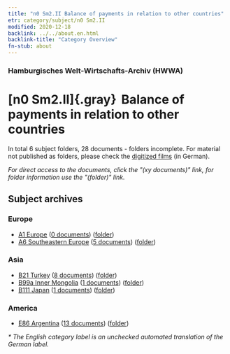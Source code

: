 ```yaml
---
title: "n0 Sm2.II Balance of payments in relation to other countries"
etr: category/subject/n0 Sm2.II
modified: 2020-12-18
backlink: ../../about.en.html
backlink-title: "Category Overview"
fn-stub: about
---
```


### Hamburgisches Welt-Wirtschafts-Archiv (HWWA)
# [n0 Sm2.II]{.gray}&#8201; Balance of payments in relation to other countries&#160; 





In total 6 subject folders, 28 documents - folders incomplete.
For material not published as folders, please check the [digitized films](/film/h1_sh) (in German).

_For direct access to the documents, click the "(xy documents)" link, for folder information use the "(folder)" link._

## Subject archives



### Europe

- [A1 Europe](../../../geo/about.en.html#A1) (<a href="https://dfg-viewer.de/show/?tx_dlf[id]=https://pm20.zbw.eu/mets/sh/1408xx/140892/1457xx/145777/public.mets.en.xml" target="_blank">0 documents</a>) ([folder](http://purl.org/pressemappe20/folder/sh/140892,145777))
- [A6 Southeastern Europe](../../../geo/about.en.html#A6) (<a href="https://dfg-viewer.de/show/?tx_dlf[id]=https://pm20.zbw.eu/mets/sh/1409xx/140900/1457xx/145777/public.mets.en.xml" target="_blank">5 documents</a>) ([folder](http://purl.org/pressemappe20/folder/sh/140900,145777))

### Asia

- [B21 Turkey](../../../geo/about.en.html#B21) (<a href="https://dfg-viewer.de/show/?tx_dlf[id]=https://pm20.zbw.eu/mets/sh/1411xx/141111/1457xx/145777/public.mets.en.xml" target="_blank">8 documents</a>) ([folder](http://purl.org/pressemappe20/folder/sh/141111,145777))
- [B99a Inner Mongolia](../../../geo/about.en.html#B99a) (<a href="https://dfg-viewer.de/show/?tx_dlf[id]=https://pm20.zbw.eu/mets/sh/1412xx/141264/1457xx/145777/public.mets.en.xml" target="_blank">1 documents</a>) ([folder](http://purl.org/pressemappe20/folder/sh/141264,145777))
- [B111 Japan](../../../geo/about.en.html#B111) (<a href="https://dfg-viewer.de/show/?tx_dlf[id]=https://pm20.zbw.eu/mets/sh/1412xx/141272/1457xx/145777/public.mets.en.xml" target="_blank">1 documents</a>) ([folder](http://purl.org/pressemappe20/folder/sh/141272,145777))

### America

- [E86 Argentina](../../../geo/about.en.html#E86) (<a href="https://dfg-viewer.de/show/?tx_dlf[id]=https://pm20.zbw.eu/mets/sh/1416xx/141692/1457xx/145777/public.mets.en.xml" target="_blank">13 documents</a>) ([folder](http://purl.org/pressemappe20/folder/sh/141692,145777))


_* The English category label is an unchecked automated translation of the German label._

